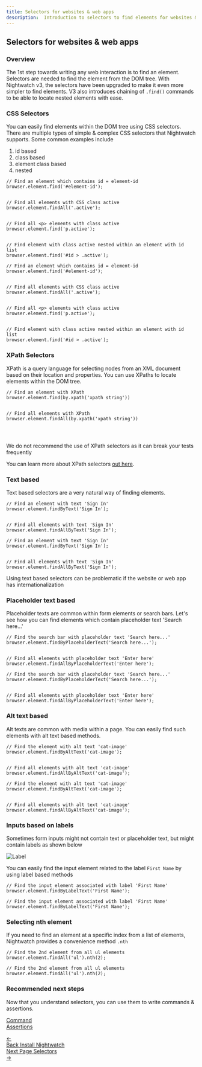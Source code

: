 ```yaml
---
title: Selectors for websites & web apps
description:  Introduction to selectors to find elements for websites & web apps.
---
```


<div class="page-header"><h2>Selectors for websites & web apps</h2></div>

### Overview

The 1st step towards writing any web interaction is to find an element. Selectors are needed to find the element from the DOM tree. With Nightwatch v3, the selectors have been upgraded to make it even more simpler to find elements. V3 also introduces chaining of `.find()` commands to be able to locate nested elements with ease.

### CSS Selectors

You can easily find elements within the DOM tree using CSS selectors. There are multiple types of simple & complex CSS selectors that Nightwatch supports. Some common examples include
1. id based
2. class based
3. element class based
4. nested

<div class="sample-test"><pre data-language="javascript"><code class="language-javascript">// Find an element which contains id = element-id
browser.element.find('#element-id');
<br>
// Find all elements with CSS class active
browser.element.findAll('.active');
<br>
// Find all &lt;p&gt; elements with class active
browser.element.find('p.active');
<br>
// Find element with class active nested within an element with id list
browser.element.find('#id &gt; .active');
</code></pre>

<pre data-language="typescript"><code class="language-typescript">// Find an element which contains id = element-id
browser.element.find('#element-id');
<br>
// Find all elements with CSS class active
browser.element.findAll('.active');
<br>
// Find all &lt;p&gt; elements with class active
browser.element.find('p.active');
<br>
// Find element with class active nested within an element with id list
browser.element.find('#id &gt; .active');
</code></pre>
</div>

### XPath Selectors

XPath is a query language for selecting nodes from an XML document based on their location and properties. You can use XPaths to locate elements within the DOM tree. 

<div class="sample-test"><pre data-language="javascript"><code class="language-javascript">// Find an element with XPath
browser.element.find(by.xpath('xpath string'))
<br>
// Find all elements with XPath
browser.element.findAll(by.xpath('xpath string'))
</code></pre>

<pre data-language="typescript"><code class="language-typescript">

</code></pre>
</div>

<div class="alert alert-info">We do not recommend the use of XPath selectors as it can break your tests frequently
</div>

You can learn more about XPath selectors [out here][1].

### Text based

Text based selectors are a very natural way of finding elements. 

<div class="sample-test"><pre data-language="javascript"><code class="language-javascript">// Find an element with text 'Sign In'
browser.element.findByText('Sign In');
<br>
// Find all elements with text 'Sign In'
browser.element.findAllByText('Sign In');
</code></pre>

<pre data-language="typescript"><code class="language-typescript">// Find an element with text 'Sign In'
browser.element.findByText('Sign In');
<br>
// Find all elements with text 'Sign In'
browser.element.findAllByText('Sign In');
</code></pre>
</div>

<div class="alert alert-info">Using text based selectors can be problematic if the website or web app has internationalization
</div>

### Placeholder text based

Placeholder texts are common within form elements or search bars. Let's see how you can find elements which contain placeholder text 'Search here...'

<div class="sample-test"><pre data-language="javascript"><code class="language-javascript">// Find the search bar with placeholder text 'Search here...'
browser.element.findByPlaceholderText('Search here...');
<br>
// Find all elements with placeholder text 'Enter here'
browser.element.findAllByPlaceholderText('Enter here');
</code></pre>

<pre data-language="typescript"><code class="language-typescript">// Find the search bar with placeholder text 'Search here...'
browser.element.findByPlaceholderText('Search here...');
<br>
// Find all elements with placeholder text 'Enter here'
browser.element.findAllByPlaceholderText('Enter here');
</code></pre>
</div>

### Alt text based

Alt texts are common with media within a page. You can easily find such elements with alt text based methods. 

<div class="sample-test"><pre data-language="javascript"><code class="language-javascript">// Find the element with alt text 'cat-image'
browser.element.findByAltText('cat-image');
<br>
// Find all elements with alt text 'cat-image'
browser.element.findAllByAltText('cat-image');
</code></pre>

<pre data-language="typescript"><code class="language-typescript">// Find the element with alt text 'cat-image'
browser.element.findByAltText('cat-image');
<br>
// Find all elements with alt text 'cat-image'
browser.element.findAllByAltText('cat-image');
</code></pre>
</div>

### Inputs based on labels

Sometimes form inputs might not contain text or placeholder text, but might contain labels as shown below

![Label][image-1]

You can easily find the input element related to the label `First Name` by using label based methods

<div class="sample-test"><pre data-language="javascript"><code class="language-javascript">// Find the input element associated with label 'First Name'
browser.element.findByLabelText('First Name');
</code></pre>

<pre data-language="typescript"><code class="language-typescript">// Find the input element associated with label 'First Name'
browser.element.findByLabelText('First Name');
</code></pre>
</div>

### Selecting nth element

If you need to find an element at a specific index from a list of elements, Nightwatch provides a convenience method `.nth`

<div class="sample-test"><pre data-language="javascript"><code class="language-javascript">// Find the 2nd element from all ul elements
browser.element.findAll('ul').nth(2);
</code></pre>

<pre data-language="typescript"><code class="language-typescript">// Find the 2nd element from all ul elements
browser.element.findAll('ul').nth(2);
</code></pre>
</div>

### Recommended next steps

Now that you understand selectors, you can use them to write commands & assertions.  

[Command][2] </br>
[Assertions][3]


[1]:  /guide/writing-tests/using-xpath-selectors.html
[2]:  /guide/writing-tests/commands.html
[3]:  /guide/writing-tests/adding-assertions.html

[image-1]:  https://github.com/nightwatchjs/nightwatch/assets/1677755/00a723d4-c244-4103-aae4-a705ba397302

<div class="doc-pagination pt-40">
  <div class="previous">
    <a href="https://nightwatchjs.org/guide/quickstarts/create-and-run-a-nightwatch-test.html">
      <span>←</span>
        <div class="d-flex flex-column">
          <span class="smallT">Back</span>
          <span class="bigT">Install Nightwatch</span>
        </div>
    </a>
  </div>
  <div class="next">
    <a href="https://nightwatchjs.org/guide/writing-tests/selectors.html">
        <div class="d-flex flex-column">
          <span class="smallT">Next Page</span>
          <span class="bigT">Selectors</span>
        </div>
        <span>→</span>
    </a>
  </div>
</div>

